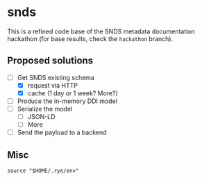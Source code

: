 # snds

This is a refined code base of the SNDS metadata documentation hackathon (for base results, check the `hackathon` branch).

## Proposed solutions

- [ ] Get SNDS existing schema
    - [x] request via HTTP
    - [x] cache (1 day or 1 week? More?)
- [ ] Produce the in-memory DDI model
- [ ] Serialize the model
    - [ ] JSON-LD
    - [ ] More
- [ ] Send the payload to a backend

## Misc

`source "$HOME/.rye/env"`
